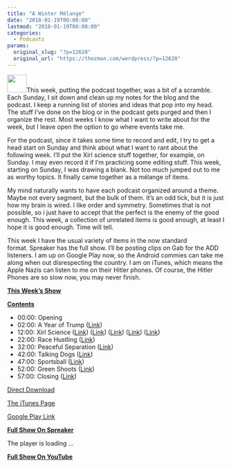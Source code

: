 ```yaml
---
title: "A Winter Mélange"
date: "2018-01-19T00:00:00"
lastmod: "2018-01-19T00:00:00"
categories:
  - Podcasts
params:
  original_slug: "?p=12620"
  original_url: "https://thezman.com/wordpress/?p=12620"
---
```


[<img
src="http://thezman.com/wordpress/wp-content/uploads/2018/01/Mic.png"
class="alignleft wp-image-12624" decoding="async"
sizes="(max-width: 45px) 100vw, 45px"
srcset="https://thezman.com/wordpress/wp-content/uploads/2018/01/Mic.png 3300w, https://thezman.com/wordpress/wp-content/uploads/2018/01/Mic-300x273.png 300w, https://thezman.com/wordpress/wp-content/uploads/2018/01/Mic-768x698.png 768w, https://thezman.com/wordpress/wp-content/uploads/2018/01/Mic-1024x931.png 1024w, https://thezman.com/wordpress/wp-content/uploads/2018/01/Mic-330x300.png 330w"
width="45" height="41" />](http://thezman.com/wordpress/wp-content/uploads/2018/01/Mic.png)This
week, putting the podcast together, was a bit of a scramble. Each
Sunday, I sit down and clean up my notes for the blog and the podcast. I
keep a running list of stories and ideas that pop into my head. The
stuff I’ve done on the blog or in the podcast gets purged and then I
organize the rest. Most weeks I know what I want to write about for the
week, but I leave open the option to go where events take me.

For the podcast, since it takes some time to record and edit, I try to
get a head start on Sunday and think about what I want to rant about the
following week. I’ll put the Xirl science stuff together, for example,
on Sunday. I may even record it if I’m practicing some editing stuff.
This week, starting on Sunday, I was drawing a blank. Not too much
jumped out to me as worthy topics. It finally came together as a mélange
of items.

My mind naturally wants to have each podcast organized around a theme.
Maybe not every segment, but the bulk of them. It’s an odd tick, but it
is just how my brain is wired. I like order and symmetry. Sometimes that
is not possible, so i just have to accept that the perfect is the enemy
of the good enough. This week, a collection of unrelated items is good
enough, at least I hope it is good enough. Time will tell.

This week I have the usual variety of items in the now standard
format. Spreaker has the full show. I’ll be posting clips on Gab for the
ADD listeners. I am up on Google Play now, so the Android commies can
take me along when out disrespecting the country. I am on iTunes, which
means the Apple Nazis can listen to me on their Hitler phones. Of
course, the Hitler Phones are so slow now, you may never finish.

**<u>This Week’s Show</u>**

**<u>Contents</u>**

-   00:00: Opening
-   02:00: A Year of Trump (<a
    href="https://www.washingtontimes.com/news/2018/jan/16/dhs-asks-prosecutors-charge-sanctuary-city-leaders/"
    rel="noopener" target="_blank">Link</a>)
-   12:00: Xirl Science (<a
    href="http://www.tandfonline.com/doi/full/10.1080/19378629.2017.1408631"
    rel="noopener" target="_blank">Link</a>) (<a
    href="https://engineering.purdue.edu/ENE/People/profile?resource_id=171338"
    rel="noopener" target="_blank">Link</a>) (<a href="https://research.wsulibs.wsu.edu/xmlui/handle/2376/12168"
    rel="noopener" target="_blank">Link</a>) (<a href="https://africana.uconn.edu/dr-shannon-gleason/" rel="noopener"
    target="_blank">Link</a>) (<a href="http://dra.ac.nz/DRA/article/download/60/46" rel="noopener"
    target="_blank">Link</a>)
-   22:00: Race Hustling (<a
    href="https://www.thenation.com/article/how-the-alt-right-uses-social-science-to-make-racism-respectable/"
    rel="noopener" target="_blank">Link</a>)
-   32:00: Peaceful Separation (<a
    href="http://www.breitbart.com/jerusalem/2016/12/19/middle-eastern-christians-facing-tragedy-church/"
    rel="noopener" target="_blank">Link</a>)
-   42:00: Talking Dogs (<a
    href="https://www.nbcnews.com/mach/science/dogs-can-t-speak-human-here-s-tech-could-change-ncna836811"
    rel="noopener" target="_blank">Link</a>)
-   47:00: Sportsball (<a
    href="https://www.theguardian.com/sport/2018/jan/09/jaylen-brown-boston-celtics-nba-interview"
    rel="noopener" target="_blank">Link</a>)
-   52:00: Green Shoots (<a
    href="http://www.nationalreview.com/article/455479/diversity-our-strength-it-true"
    rel="noopener" target="_blank">Link</a>)
-   57:00: Closing (<a
    href="https://www.usatoday.com/story/news/nation/2018/01/18/there-3-5-m-dreamers-and-most-may-face-nightmare/1042134001/"
    rel="noopener" target="_blank">Link</a>)

<a
href="https://api.spreaker.com/download/episode/13836276/ep_28_a_winter_m_lange.mp3"
rel="noopener" target="_blank">Direct Download</a>

<a
href="https://itunes.apple.com/us/podcast/the-z-blog-power-hour/id1262799640?mt=2"
rel="noopener" target="_blank">The iTunes Page</a>

<a
href="https://playmusic.app.goo.gl/?ibi=com.google.PlayMusic&amp;isi=691797987&amp;ius=googleplaymusic&amp;link=https://play.google.com/music/m/Ign2aae4ofqi7ih4zik5ipqtv3y?t%3DThe_Z_Blog_Power_Hour%26pcampaignid%3DMKT-na-all-co-pr-mu-pod-16"
rel="noopener" target="_blank">Google Play Link</a>

**<u>Full Show On Spreaker</u>**

The player is loading ...

<span class="widget_spinner dark"></span>

**<u>Full Show On YouTube</u>**
